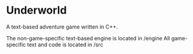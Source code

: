 # Underworld

A text-based adventure game written in C++.

The non-game-specific text-based engine is located in /engine
All game-specific text and code is located in /src
